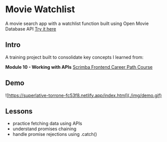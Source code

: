# Movie Watchlist
 A movie search app with a watchlist function built using Open Movie Database API
 [Try it here](https://superlative-torrone-fc53f8.netlify.app/index.html)

## Intro
A training project built to consolidate key concepts I learned from:

**Module 10 - Working with APIs** [Scrimba Frontend Career Path Course](https://scrimba.com/learn/frontend) 

## Demo
 ![https://superlative-torrone-fc53f8.netlify.app/index.html](./img/demo.gif)

## Lessons
- practice fetching data using APIs
- understand promises chaining
- handle promise rejections using .catch()

